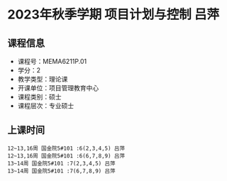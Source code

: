 # 2023年秋季学期 项目计划与控制 吕萍






## 课程信息

- 课程号：MEMA6211P.01
- 学分：2
- 教学类型：理论课
- 开课单位：项目管理教育中心
- 课程类别：硕士
- 课程层次：专业硕士

## 上课时间

```
12~13,16周 国金院5#101 :6(2,3,4,5) 吕萍
12~13,16周 国金院5#101 :6(6,7,8,9) 吕萍
13~14周 国金院5#101 :7(2,3,4,5) 吕萍
13~14周 国金院5#101 :7(6,7,8,9) 吕萍
```

